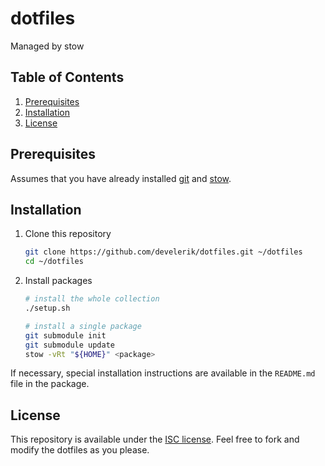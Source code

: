 # dotfiles

Managed by stow

## Table of Contents

1. [Prerequisites](#Prerequisites)
2. [Installation](#Installation)
3. [License](#License)

## Prerequisites

Assumes that you have already installed [git](https://git-scm.com) and [stow](https://www.gnu.org/software/stow).

## Installation

1. Clone this repository

   ```sh
   git clone https://github.com/develerik/dotfiles.git ~/dotfiles
   cd ~/dotfiles
   ```

2. Install packages

   ```sh
   # install the whole collection
   ./setup.sh

   # install a single package
   git submodule init
   git submodule update
   stow -vRt "${HOME}" <package>
   ```

If necessary, special installation instructions are available in the `README.md` file in the package.

## License

This repository is available under the [ISC license](LICENSE). Feel free to fork and modify the dotfiles as you please.
